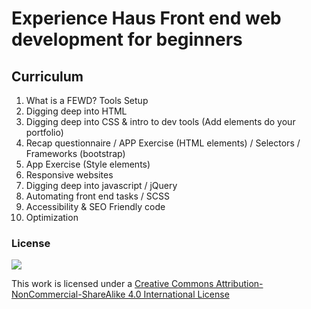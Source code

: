 # Experience Haus Front end web development for beginners

## Curriculum

1. What is a FEWD? Tools Setup
2. Digging deep into HTML
3. Digging deep into CSS & intro to dev tools (Add elements do your portfolio)
4. Recap questionnaire / APP Exercise (HTML elements) / Selectors / Frameworks (bootstrap)
5. App Exercise (Style elements)
6. Responsive websites
7. Digging deep into javascript / jQuery
8. Automating front end tasks / SCSS
9. Accessibility & SEO Friendly code
10. Optimization 

### License

[![](https://i.creativecommons.org/l/by-nc-sa/4.0/88x31.png)](http://creativecommons.org/licenses/by-nc-sa/4.0)

This work is licensed under a [Creative Commons Attribution-NonCommercial-ShareAlike 4.0 International License](http://creativecommons.org/licenses/by-nc-sa/4.0)
